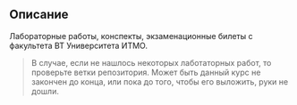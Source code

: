 ## Описание
Лабораторные работы, конспекты, экзаменационные билеты с факультета ВТ Университета ИТМО.


> В случае, если не нашлось некоторых лаботаторных работ, то проверьте ветки репозитория. 
Может быть данный курс не закончен до конца, или пока до того, чтобы его выложить, руки не дошли.
